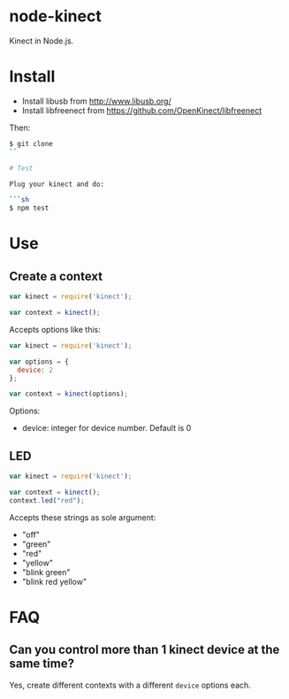 # node-kinect

Kinect in Node.js.

# Install

* Install libusb from http://www.libusb.org/
* Install libfreenect from https://github.com/OpenKinect/libfreenect

Then:

```sh
$ git clone
``

# Test

Plug your kinect and do:

```sh
$ npm test
```

# Use

## Create a context

```js
var kinect = require('kinect');

var context = kinect();
```

Accepts options like this:

```js
var kinect = require('kinect');

var options = {
  device: 2
};

var context = kinect(options);
```


Options:

* device: integer for device number. Default is 0

## LED

```js
var kinect = require('kinect');

var context = kinect();
context.led("red");
```

Accepts these strings as sole argument:

* "off"
* "green"
* "red"
* "yellow"
* "blink green"
* "blink red yellow"

# FAQ

## Can you control more than 1 kinect device at the same time?

Yes, create different contexts with a different `device` options each.